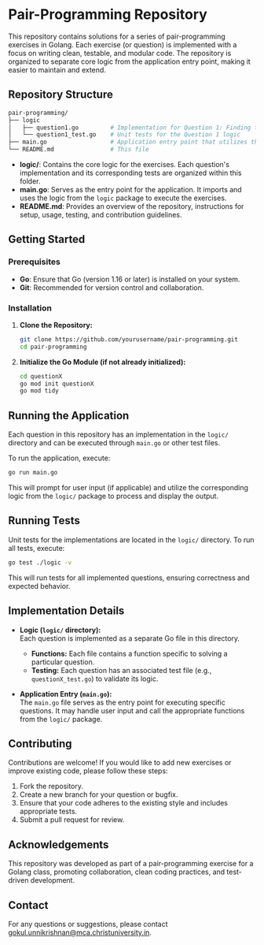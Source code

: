 # Pair-Programming Repository

This repository contains solutions for a series of pair-programming exercises in Golang. Each exercise (or question) is implemented with a focus on writing clean, testable, and modular code. The repository is organized to separate core logic from the application entry point, making it easier to maintain and extend.

## Repository Structure

```sh
pair-programming/
├── logic
│   ├── question1.go         # Implementation for Question 1: Finding the largest of three numbers
│   └── question1_test.go    # Unit tests for the Question 1 logic
├── main.go                  # Application entry point that utilizes the logic package
└── README.md                # This file
```

- **logic/**: Contains the core logic for the exercises. Each question's implementation and its corresponding tests are organized within this folder.
- **main.go**: Serves as the entry point for the application. It imports and uses the logic from the `logic` package to execute the exercises.
- **README.md**: Provides an overview of the repository, instructions for setup, usage, testing, and contribution guidelines.

## Getting Started

### Prerequisites

- **Go**: Ensure that Go (version 1.16 or later) is installed on your system.
- **Git**: Recommended for version control and collaboration.

### Installation

1. **Clone the Repository:**

   ```sh
   git clone https://github.com/yourusername/pair-programming.git
   cd pair-programming
   ```

2. **Initialize the Go Module (if not already initialized):**

   ```sh
   cd questionX
   go mod init questionX
   go mod tidy
   ```


## Running the Application

Each question in this repository has an implementation in the `logic/` directory and can be executed through `main.go` or other test files.

To run the application, execute:

```sh
go run main.go
```

This will prompt for user input (if applicable) and utilize the corresponding logic from the `logic/` package to process and display the output.

## Running Tests

Unit tests for the implementations are located in the `logic/` directory. To run all tests, execute:

```sh
go test ./logic -v
```

This will run tests for all implemented questions, ensuring correctness and expected behavior.

## Implementation Details

- **Logic (`logic/` directory):**  
  Each question is implemented as a separate Go file in this directory.  
  - **Functions:** Each file contains a function specific to solving a particular question.
  - **Testing:** Each question has an associated test file (e.g., `questionX_test.go`) to validate its logic.

- **Application Entry (`main.go`):**  
  The `main.go` file serves as the entry point for executing specific questions. It may handle user input and call the appropriate functions from the `logic/` package.

## Contributing

Contributions are welcome! If you would like to add new exercises or improve existing code, please follow these steps:

1. Fork the repository.
2. Create a new branch for your question or bugfix.
3. Ensure that your code adheres to the existing style and includes appropriate tests.
4. Submit a pull request for review.

## Acknowledgements

This repository was developed as part of a pair-programming exercise for a Golang class, promoting collaboration, clean coding practices, and test-driven development.

## Contact

For any questions or suggestions, please contact [gokul.unnikrishnan@mca.christuniversity.in](mailto:gokul.unnikrishnan@mca.christuniversity.in).
